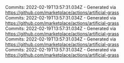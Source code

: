 Commits: 2022-02-19T13:57:31.034Z - Generated via https://github.com/marketplace/actions/artificial-grass
<br>
Commits: 2022-02-19T13:57:31.034Z - Generated via https://github.com/marketplace/actions/artificial-grass
<br>
Commits: 2022-02-19T13:57:31.034Z - Generated via https://github.com/marketplace/actions/artificial-grass
<br>
Commits: 2022-02-19T13:57:31.034Z - Generated via https://github.com/marketplace/actions/artificial-grass
<br>
Commits: 2022-02-19T13:57:31.034Z - Generated via https://github.com/marketplace/actions/artificial-grass
<br>
